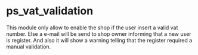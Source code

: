 ps_vat_validation
=================

This module only allow to enable the shop if the user insert a valid vat number. Else a e-mail will be send to shop owner informing that a new user is register. And also it will show a warning telling that the register required a manual validation.
